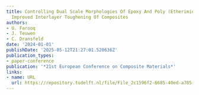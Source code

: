 ```yaml
---
title: Controlling Dual Scale Morphologies Of Epoxy And Poly (Etherimide) Towards
  Improved Interlayer Toughening Of Composites
authors:
- U. Farooq
- J. Teuwen
- C. Dransfeld
date: '2024-01-01'
publishDate: '2025-05-12T21:27:01.520636Z'
publication_types:
- paper-conference
publication: '*21st European Conference on Composite Materials*'
links:
- name: URL
  url: https://repository.tudelft.nl/file/File_2c1596f2-6685-40ed-a785-9f706b98c2b5
---
```

